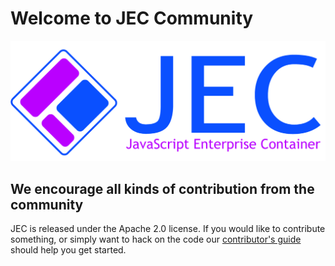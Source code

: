 # Welcome to JEC Community

![JavaScript Enterprise Container (JEC) Project][jec-logo]

## We encourage all kinds of contribution from the community

JEC is released under the Apache 2.0 license. If you would like to contribute something, or simply want to hack on the code our [contributor's guide](./community/contributing-to-jec) should help you get started.



[jec-logo]: https://raw.githubusercontent.com/jec-project/JEC/master/assets/jec-logos/jec-logo.png?style=jec-main-logo